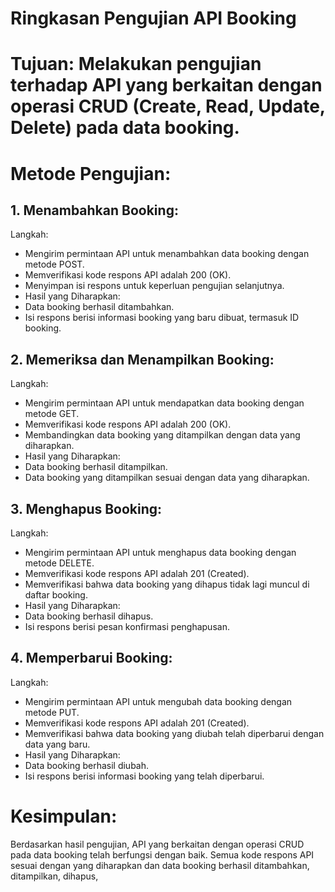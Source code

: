 # Ringkasan Pengujian API Booking
# Tujuan: Melakukan pengujian terhadap API yang berkaitan dengan operasi CRUD (Create, Read, Update, Delete) pada data booking.

# Metode Pengujian:

## 1. Menambahkan Booking:

Langkah:
- Mengirim permintaan API untuk menambahkan data booking dengan metode POST.
- Memverifikasi kode respons API adalah 200 (OK).
- Menyimpan isi respons untuk keperluan pengujian selanjutnya.
- Hasil yang Diharapkan:
- Data booking berhasil ditambahkan.
- Isi respons berisi informasi booking yang baru dibuat, termasuk ID booking.

## 2. Memeriksa dan Menampilkan Booking:

Langkah:
- Mengirim permintaan API untuk mendapatkan data booking dengan metode GET.
- Memverifikasi kode respons API adalah 200 (OK).
- Membandingkan data booking yang ditampilkan dengan data yang diharapkan.
- Hasil yang Diharapkan:
- Data booking berhasil ditampilkan.
- Data booking yang ditampilkan sesuai dengan data yang diharapkan.

## 3. Menghapus Booking:

Langkah:
- Mengirim permintaan API untuk menghapus data booking dengan metode DELETE.
- Memverifikasi kode respons API adalah 201 (Created).
- Memverifikasi bahwa data booking yang dihapus tidak lagi muncul di daftar booking.
- Hasil yang Diharapkan:
- Data booking berhasil dihapus.
- Isi respons berisi pesan konfirmasi penghapusan.

## 4. Memperbarui Booking:

Langkah:
- Mengirim permintaan API untuk mengubah data booking dengan metode PUT.
- Memverifikasi kode respons API adalah 201 (Created).
- Memverifikasi bahwa data booking yang diubah telah diperbarui dengan data yang baru.
- Hasil yang Diharapkan:
- Data booking berhasil diubah.
- Isi respons berisi informasi booking yang telah diperbarui.

# Kesimpulan:

Berdasarkan hasil pengujian, API yang berkaitan dengan operasi CRUD pada data booking telah berfungsi dengan baik. Semua kode respons API sesuai dengan yang diharapkan dan data booking berhasil ditambahkan, ditampilkan, dihapus,